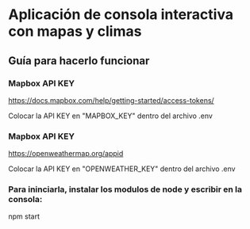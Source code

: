 # Aplicación de consola interactiva con mapas y climas

## Guía para hacerlo funcionar

### Mapbox API KEY
https://docs.mapbox.com/help/getting-started/access-tokens/

Colocar la API KEY en "MAPBOX_KEY" dentro del archivo .env

### Mapbox API KEY
https://openweathermap.org/appid

Colocar la API KEY en "OPENWEATHER_KEY" dentro del archivo .env

### Para ininciarla, instalar los modulos de node y escribir en la consola:
npm start

